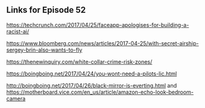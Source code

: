## Links for Episode 52

https://techcrunch.com/2017/04/25/faceapp-apologises-for-building-a-racist-ai/

https://www.bloomberg.com/news/articles/2017-04-25/with-secret-airship-sergey-brin-also-wants-to-fly

https://thenewinquiry.com/white-collar-crime-risk-zones/

https://boingboing.net/2017/04/24/you-wont-need-a-pilots-lic.html

http://boingboing.net/2017/04/26/black-mirror-is-everting.html and https://motherboard.vice.com/en_us/article/amazon-echo-look-bedroom-camera
